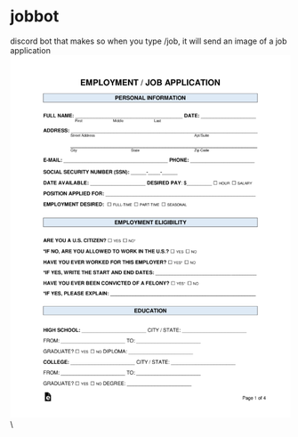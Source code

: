 # jobbot
discord bot that makes so when you type /job, it will send an image of a job application
![alt text](https://raw.githubusercontent.com/Daftrio/jobbot/refs/heads/main/job_application.png "BOO! Did I scare you? I'm a job application!")\
